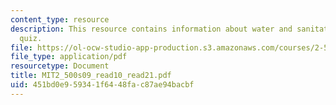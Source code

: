```yaml
---
content_type: resource
description: This resource contains information about water and sanitation literacy
  quiz.
file: https://ol-ocw-studio-app-production.s3.amazonaws.com/courses/2-500-desalination-and-water-purification-spring-2009/451bd0e959341f6448fac87ae94bacbf_MIT2_500s09_read10_read21.pdf
file_type: application/pdf
resourcetype: Document
title: MIT2_500s09_read10_read21.pdf
uid: 451bd0e9-5934-1f64-48fa-c87ae94bacbf
---
```

